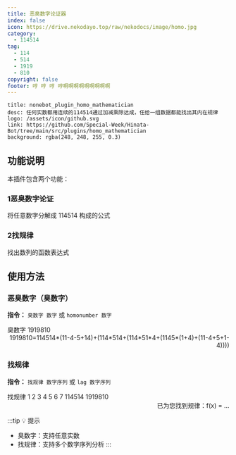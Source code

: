 ```yaml
---
title: 恶臭数字论证器
index: false
icon: https://drive.nekodayo.top/raw/nekodocs/image/homo.jpg
category:
  - 114514
tag:
  - 114
  - 514
  - 1919
  - 810
copyright: false
footer: 哼 哼 哼 哼啊啊啊啊啊啊啊啊啊
---
```


```component VPCard
title: nonebot_plugin_homo_mathematician
desc: 任何实数都用连续的114514通过加减乘除达成，任给一组数据都能找出其内在规律
logo: /assets/icon/github.svg
link: https://github.com/Special-Week/Hinata-Bot/tree/main/src/plugins/homo_mathematician
background: rgba(248, 248, 255, 0.3)
```



## **功能说明**

本插件包含两个功能：

### 1️恶臭数字论证
将任意数字分解成 114514 构成的公式

### 2️找规律
找出数列的函数表达式

## **使用方法**

### 恶臭数字（臭数字）

**指令：** `臭数字 数字` 或 `homonumber 数字`

<QQChat title="恶臭数字论证">
  <QQMessage align="left" avatar="https://drive.nekodayo.top/raw/nekodocs/image/homo.jpg">
    <div>臭数字 1919810</div>
  </QQMessage>
  
  <QQMessage align="right" avatar="http://q2.qlogo.cn/headimg_dl?dst_uin=3582537505&spec=640">
    <div>1919810=114514*(11-4-5+14)+(114*514+(114*51*4+(1145*(1+4)+(11-4+5+1-4))))</div>
  </QQMessage>
</QQChat>

### 找规律

**指令：** `找规律 数字序列` 或 `lag 数字序列`

<QQChat title="找规律">
  <QQMessage align="left" avatar="https://drive.nekodayo.top/raw/nekodocs/image/homo.jpg">
    <div>找规律 1 2 3 4 5 6 7 114514 1919810</div>
  </QQMessage>
  
  <QQMessage align="right" avatar="http://q2.qlogo.cn/headimg_dl?dst_uin=3582537505&spec=640">
    <div>已为您找到规律：f(x) = ...</div>
  </QQMessage>
</QQChat>

:::tip 💡 提示
- 臭数字：支持任意实数
- 找规律：支持多个数字序列分析
:::
